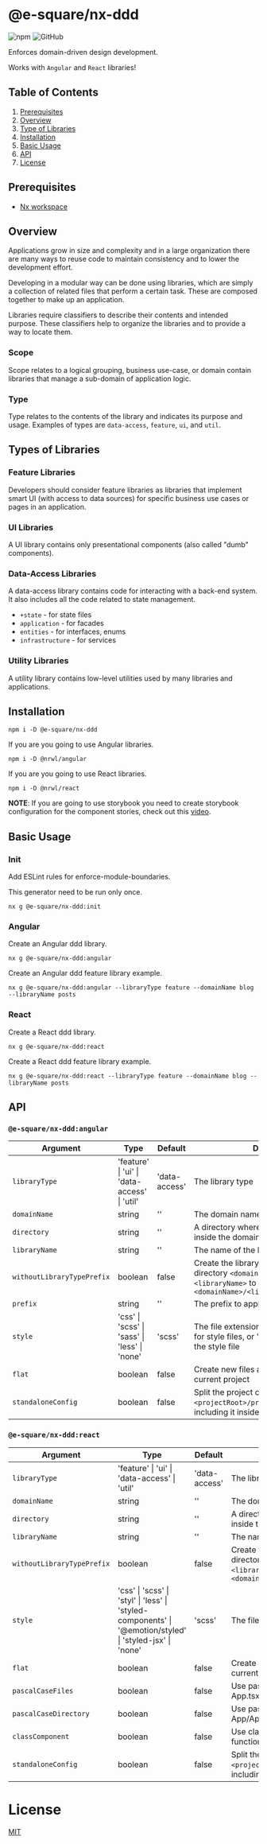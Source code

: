 # @e-square/nx-ddd

![npm](https://img.shields.io/npm/v/@e-square/nx-ddd)
![GitHub](https://img.shields.io/github/license/e-square-io/nx-plugins)

Enforces domain-driven design development.

Works with `Angular` and `React` libraries!

## Table of Contents

1. [Prerequisites](#prerequisites)
1. [Overview](#overview)
1. [Type of Libraries](#types-of-libraries)
1. [Installation](#installation)
1. [Basic Usage](#basic-usage)
1. [API](#api)
1. [License](#license)

## Prerequisites

- [Nx workspace](https://nx.dev)

## Overview

Applications grow in size and complexity and in a large organization there are many ways to reuse code to maintain consistency and to lower the development effort.

Developing in a modular way can be done using libraries, which are simply a collection of related files that perform a certain task. These are composed together to make up an application.

Libraries require classifiers to describe their contents and intended purpose. These classifiers help to organize the libraries and to provide a way to locate them.

### Scope

Scope relates to a logical grouping, business use-case, or domain contain libraries that manage a sub-domain of application logic.

### Type

Type relates to the contents of the library and indicates its purpose and usage. Examples of types are `data-access`, `feature`, `ui`, and `util`.

## Types of Libraries

### Feature Libraries

Developers should consider feature libraries as libraries that implement smart UI (with access to data sources) for specific business use cases or pages in an application.

### UI Libraries

A UI library contains only presentational components (also called "dumb" components).

### Data-Access Libraries

A data-access library contains code for interacting with a back-end system. It also includes all the code related to state management.

- `+state` - for state files
- `application` - for facades
- `entities` - for interfaces, enums
- `infrastructure` - for services

### Utility Libraries

A utility library contains low-level utilities used by many libraries and applications.

## Installation

```shell
npm i -D @e-square/nx-ddd
```

If you are you going to use Angular libraries.

```shell
npm i -D @nrwl/angular
```

If you are you going to use React libraries.

```shell
npm i -D @nrwl/react
```

**NOTE**: If you are going to use storybook you need to create storybook configuration for the component stories, check out this [video](https://www.youtube.com/watch?v=sFpqyjT7u4s&ab_channel=Nrwl-NarwhalTechnologiesInc.).

## Basic Usage

### Init

Add ESLint rules for enforce-module-boundaries.

This generator need to be run only once.

```shell
nx g @e-square/nx-ddd:init
```

### Angular

Create an Angular ddd library.

```shell
nx g @e-square/nx-ddd:angular
```

Create an Angular ddd feature library example.

```shell
nx g @e-square/nx-ddd:angular --libraryType feature --domainName blog --libraryName posts
```

### React

Create a React ddd library.

```shell
nx g @e-square/nx-ddd:react
```

Create a React ddd feature library example.

```shell
nx g @e-square/nx-ddd:react --libraryType feature --domainName blog --libraryName posts
```

## API

### `@e-square/nx-ddd:angular`

| Argument                   | Type                                                          | Default       | Description                                                                                                                               |
| -------------------------- | ------------------------------------------------------------- | ------------- | ----------------------------------------------------------------------------------------------------------------------------------------- |
| `libraryType`              | 'feature' &#124; 'ui' &#124; 'data-access' &#124; 'util'      | 'data-access' | The library type                                                                                                                          |
| `domainName`               | string                                                        | ''            | The domain name of the library                                                                                                            |
| `directory`                | string                                                        | ''            | A directory where the library is placed inside the domain directory                                                                       |
| `libraryName`              | string                                                        | ''            | The name of the library                                                                                                                   |
| `withoutLibraryTypePrefix` | boolean                                                       | false         | Create the library inside library type directory `<domainName>/<libraryType>-<libraryName>` to `<domainName>/<libraryType>/<libraryName>` |
| `prefix`                   | string                                                        | ''            | The prefix to apply to generated selectors                                                                                                |
| `style`                    | 'css' &#124; 'scss' &#124; 'sass' &#124; 'less' &#124; 'none' | 'scss'        | The file extension or preprocessor to use for style files, or 'none' to skip generating the style file                                    |
| `flat`                     | boolean                                                       | false         | Create new files at the top level of the current project                                                                                  |
| `standaloneConfig`         | boolean                                                       | false         | Split the project configuration into `<projectRoot>/project.json` rather than including it inside `workspace.json`                        |

### `@e-square/nx-ddd:react`

| Argument                   | Type                                                                                                                                  | Default       | Description                                                                                                                               |
| -------------------------- | ------------------------------------------------------------------------------------------------------------------------------------- | ------------- | ----------------------------------------------------------------------------------------------------------------------------------------- |
| `libraryType`              | 'feature' &#124; 'ui' &#124; 'data-access' &#124; 'util'                                                                              | 'data-access' | The library type                                                                                                                          |
| `domainName`               | string                                                                                                                                | ''            | The domain name of the library                                                                                                            |
| `directory`                | string                                                                                                                                | ''            | A directory where the library is placed inside the domain directory                                                                       |
| `libraryName`              | string                                                                                                                                | ''            | The name of the library                                                                                                                   |
| `withoutLibraryTypePrefix` | boolean                                                                                                                               | false         | Create the library inside library type directory `<domainName>/<libraryType>-<libraryName>` to `<domainName>/<libraryType>/<libraryName>` |
| `style`                    | 'css' &#124; 'scss' &#124; 'styl' &#124; 'less' &#124; 'styled-components' &#124; '@emotion/styled' &#124; 'styled-jsx' &#124; 'none' | 'scss'        | The file extension to be used for style files                                                                                             |
| `flat`                     | boolean                                                                                                                               | false         | Create new files at the top level of the current project                                                                                  |
| `pascalCaseFiles`          | boolean                                                                                                                               | false         | Use pascal case component file name (e.g. App.tsx)                                                                                        |
| `pascalCaseDirectory`      | boolean                                                                                                                               | false         | Use pascal case directory name (e.g. App/App.tsx)                                                                                         |
| `classComponent`           | boolean                                                                                                                               | false         | Use class components instead of functional component                                                                                      |
| `standaloneConfig`         | boolean                                                                                                                               | false         | Split the project configuration into `<projectRoot>/project.json` rather than including it inside `workspace.json`                        |

# License

[MIT](LICENSE)
